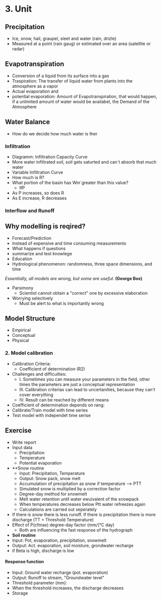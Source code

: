 # 3. Unit

## Precipitation
* Ice, snow, hail, graupel, sleet and water (rain, drizle)
* Measured at a point (rain gaug) or estimated over an area (satellite or radar)

## Evapotranspiration
* Conversion of a liquid from its surface into a gas
* Traspiration: The transfer of liquid water from plants into the atmosphere as a vapor
* Actual evaporation and 
* potential evaporation: Amount of Evapotranspiration, that would happen, if a unlimited amount of water would be availabel, the Demand of the Atmosphere
## Water Balance
* How do we decide how much water is ther
### Infiltration
* Diagramm: Infiltration Capacity Curve
* More water infiltrated soil, soil gets saturted and can`t absorb that much water
* Variable Infiltration Curve 
* How much is R?
* What portion of the basin has Wm`greater than this value?
  * IfP
* As P increases, so does R
* As E increase, R decreases
### Interflow and Runoff
## Why modelling is reqired?
* Forecast/Prediction
* Instead of expensive and time consuming measurements
* What happens if questions
* summarize and test knowlege
* Education
* Hydrological phenomenon: randomness, three space dimensions, and time

*Essentially, all models are wrong, but some are useful.* **(George Box)**

* Parsimony
  * Scientist cannot obtain a "correct" one by excessive elaboration
* Worrying selectively
  * Must be alert to what is importantly wrong
## Model Structure
* Empirical
* Conceptual
* Physical
### 2. Model calibration
* Calibration Criteria: 
  * Coefficient of determination (R2)
 * Challenges and difficulties: 
   * I. Sometimes you can measure your parameters in the field, other times the parameters are just a conceptual representation
   * III. Calibration criterias can lead to uncertanities, because they can't cover everything
   * IV. Result can be reached by different means
 * Coefficient of determination depends on rang: 
* Calibrate/Train model with time series
* Test model with independet time serise

## Exercise
* Write report
* Input data
  * Precipitation
  * Temperature
  * Potential evaporation
* **Snow routine
  * Input: Precipitation, Temperature
  * Output: Snow pack, snow melt
  * Accumulation of precipitation as snow if temperature --> PTT
  * Simulated snow is multiplied by a correction factor
  * Degree-day method for snowmelt
  * Melt water retention until water ewuivalent of the snowpack
  * When temperatures decreases below Ptt water refreezes again
  * Calculations are carried out seperately
* If there is snow there is less runoff. If there is precipitation there is more discharge (TT = Threshold Temperature)
* Effect of P(cfmax) degree-day factor (mm/(°C day) 
  * Both are influencing the fast response of the hydrograph
* **Soil routine**
* Input: Pot, evaporation, precipitation, snowmelt
* Output: Act. evaporation, soil moisture, grondwater recharge
* if Beta is high, discharge is low
#### Response function
* Input: Ground water recharge (pot. evaporation)
* Output: Runoff to stream, "Groundwater level"
* Threshold parameter (mm): 
* When the threshold increases, the discharge decreases
* Storage
